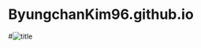# ByungchanKim96.github.io

#![title](https://user-images.githubusercontent.com/126762840/222387558-364bcc05-5329-4846-a288-a2e72474d72e.jpg)






